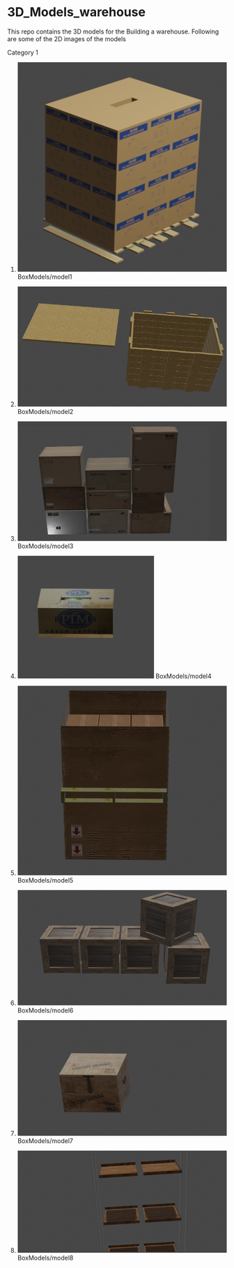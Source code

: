 # 3D_Models_warehouse

This repo contains the 3D models for the Building a warehouse. Following are some of the 2D images of the models

Category 1
1. ![alt text](./BoxModels/model1/model1_img.png)
	BoxModels/model1

2. ![alt text](./BoxModels/model2/model_img.png)
	BoxModels/model2

3. ![alt text](./BoxModels/model3/model_img.png)
	BoxModels/model3

4. ![alt text](./BoxModels/model4/model_img.png)
	BoxModels/model4

5. ![alt text](./BoxModels/model5/model_img.png)
	BoxModels/model5

6. ![alt text](./BoxModels/model6/model_img.png)
	BoxModels/model6

7. ![alt text](./BoxModels/model7/model_img.png)
	BoxModels/model7

8. ![alt text](./BoxModels/model8/model_img.png)
	BoxModels/model8
